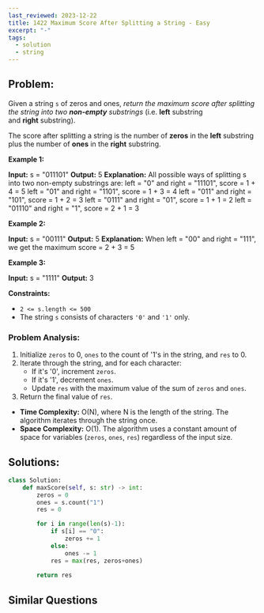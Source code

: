 ```yaml
---
last_reviewed: 2023-12-22
title: 1422 Maximum Score After Splitting a String - Easy
excerpt: "-"
tags:
  - solution
  - string
---
```

## Problem:
Given a string `s` of zeros and ones, _return the maximum score after splitting the string into two **non-empty** substrings_ (i.e. **left** substring and **right** substring).

The score after splitting a string is the number of **zeros** in the **left** substring plus the number of **ones** in the **right** substring.

**Example 1:**

**Input:** s = "011101"
**Output:** 5 
**Explanation:** 
All possible ways of splitting s into two non-empty substrings are:
left = "0" and right = "11101", score = 1 + 4 = 5 
left = "01" and right = "1101", score = 1 + 3 = 4 
left = "011" and right = "101", score = 1 + 2 = 3 
left = "0111" and right = "01", score = 1 + 1 = 2 
left = "01110" and right = "1", score = 2 + 1 = 3

**Example 2:**

**Input:** s = "00111"
**Output:** 5
**Explanation:** When left = "00" and right = "111", we get the maximum score = 2 + 3 = 5

**Example 3:**

**Input:** s = "1111"
**Output:** 3

**Constraints:**

- `2 <= s.length <= 500`
- The string `s` consists of characters `'0'` and `'1'` only.

### Problem Analysis:
1. Initialize `zeros` to 0, `ones` to the count of '1's in the string, and `res` to 0.
2. Iterate through the string, and for each character:
    - If it's '0', increment `zeros`.
    - If it's '1', decrement `ones`.
    - Update `res` with the maximum value of the sum of `zeros` and `ones`.
3. Return the final value of `res`.

- **Time Complexity:** O(N), where N is the length of the string. The algorithm iterates through the string once.
- **Space Complexity:** O(1). The algorithm uses a constant amount of space for variables (`zeros`, `ones`, `res`) regardless of the input size.

## Solutions:

```python
class Solution:
    def maxScore(self, s: str) -> int:
        zeros = 0
        ones = s.count("1")
        res = 0

        for i in range(len(s)-1):
            if s[i] == "0":
                zeros += 1
            else:
                ones -= 1
            res = max(res, zeros+ones)
            
        return res
```

## Similar Questions